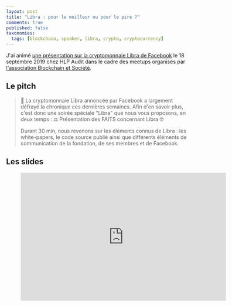 ```yaml
---
layout: post
title: "Libra : pour le meilleur ou pour le pire ?"
comments: true
published: false
taxonomies: 
  tags: [blockchain, speaker, libra, crypto, cryptocurrency]
---
```


J'ai animé [une présentation sur la cryptomonnaie Libra de Facebook](https://www.meetup.com/fr-FR/Blockchain-Societe-Nantes/events/264350213/) le 18 septembre 2019 chez HLP Audit dans le cadre des meetups organisés par [l'association Blockchain et Société](https://blockchainsociete.org).

<!-- more -->

## Le pitch

> 🌊 La cryptomonnaie Libra annoncée par Facebook a largement défrayé la chronique ces dernières semaines.
> Afin d'en savoir plus, c'est donc une soirée spéciale "Libra" que nous vous proposons, en deux temps :
> ⚖ Présentation des FAITS concernant Libra 🤓
> 
> Durant 30 min, nous revenons sur les éléments connus de Libra : les white-papers, le code source publié ainsi que différents éléments de communication de la fondation, de ses membres et de Facebook.


## Les slides

<figure class="image is-16by9">
<iframe class="has-ratio" src="https://docs.google.com/presentation/d/e/2PACX-1vRdLKcd-u4G8hkJqwmXADuoK7lhnLH-WTA9owpStQhXQ3cLdD0IX_LCWCMR8wwbBtgMmARbknFLeeRK/embed?start=false&loop=false&delayms=60000" frameborder="0" width="560" height="349" allowfullscreen="true" mozallowfullscreen="true" webkitallowfullscreen="true"></iframe>
</figure>
